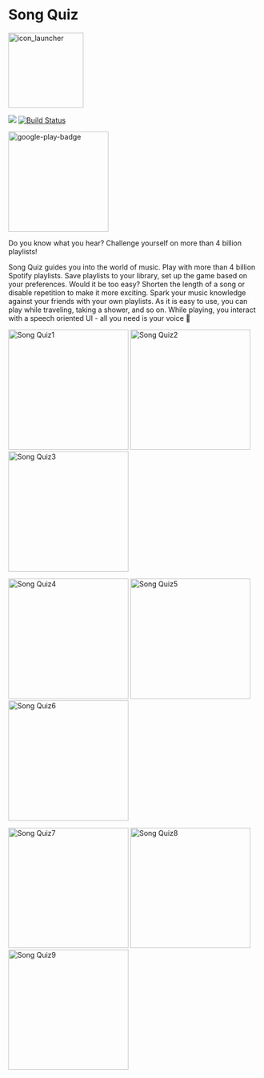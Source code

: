 # Song Quiz
[<img src="https://user-images.githubusercontent.com/37120889/122938687-43f8a300-d373-11eb-829d-4522f2e529a8.png" alt="icon_launcher" width="150"/>](https://github.com/aaronfodor/SongQuiz)

![](https://img.shields.io/github/license/aaronfodor/SongQuiz) [![Build Status](https://travis-ci.com/aaronfodor/SongQuiz.svg?branch=master)](https://travis-ci.com/aaronfodor/SongQuiz)

[<img src="https://user-images.githubusercontent.com/37120889/122966033-22a2b180-d389-11eb-8b13-f65fabed4bf7.png" alt="google-play-badge" width="200"/>](https://play.google.com/store/apps/details?id=com.aaronfodor.android.songquiz)

Do you know what you hear? Challenge yourself on more than 4 billion playlists!

Song Quiz guides you into the world of music. Play with more than 4 billion Spotify playlists. Save playlists to your library, set up the game based on your preferences. Would it be too easy? Shorten the length of a song or disable repetition to make it more exciting. Spark your music knowledge against your friends with your own playlists. As it is easy to use, you can play while traveling, taking a shower, and so on. While playing, you interact with a speech oriented UI - all you need is your voice 🎵

<p float="middle">
 	<img src="https://user-images.githubusercontent.com/37120889/124649417-c4052980-de98-11eb-8f7d-ffb6137d8ebd.PNG" alt="Song Quiz1" width="240"/>
	<img src="https://user-images.githubusercontent.com/37120889/124649420-c4052980-de98-11eb-8cc3-c8b6ecbee76d.PNG" alt="Song Quiz2" width="240"/>
	<img src="https://user-images.githubusercontent.com/37120889/124121211-e819d280-da74-11eb-8812-36353a0b0ee0.png" alt="Song Quiz3" width="240"/>
</p>
<p float="middle">
	<img src="https://user-images.githubusercontent.com/37120889/124105398-7a18df80-da63-11eb-9cd3-a810bf9a4cd8.PNG" alt="Song Quiz4" width="240"/>
	<img src="https://user-images.githubusercontent.com/37120889/124105400-7a18df80-da63-11eb-9c38-827b7ec50b71.PNG" alt="Song Quiz5" width="240"/>
    <img src="https://user-images.githubusercontent.com/37120889/124105401-7a18df80-da63-11eb-86ee-aa83ca433375.PNG" alt="Song Quiz6" width="240"/>
</p>



<p float="middle">
	<img src="https://user-images.githubusercontent.com/37120889/124649413-c2d3fc80-de98-11eb-9e35-2dd6f74f6107.png" alt="Song Quiz7" height="240"/>
 	<img src="https://user-images.githubusercontent.com/37120889/124121207-e6e8a580-da74-11eb-93aa-70980f36a223.png" alt="Song Quiz8" height="240"/>
 	<img src="https://user-images.githubusercontent.com/37120889/124105413-7c7b3980-da63-11eb-9f7c-5a2f8b717da8.PNG" alt="Song Quiz9" height="240"/>
</p>